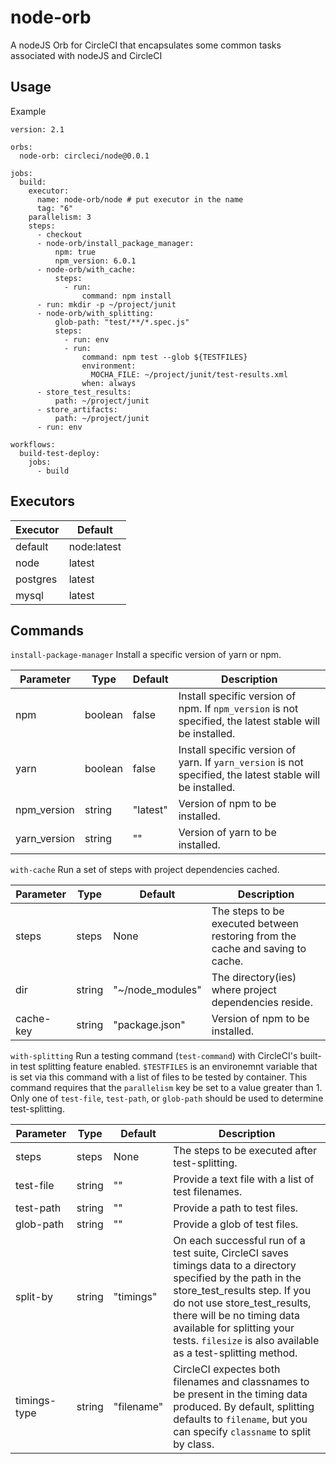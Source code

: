 # node-orb
A nodeJS Orb for CircleCI that encapsulates some common tasks associated with nodeJS and CircleCI

## Usage
Example
```
version: 2.1

orbs:
  node-orb: circleci/node@0.0.1

jobs:
  build:
    executor:
      name: node-orb/node # put executor in the name
      tag: "6"
    parallelism: 3
    steps:
      - checkout
      - node-orb/install_package_manager:
          npm: true
          npm_version: 6.0.1
      - node-orb/with_cache:
          steps:
            - run: 
                command: npm install
      - run: mkdir -p ~/project/junit
      - node-orb/with_splitting:
          glob-path: "test/**/*.spec.js"
          steps:
            - run: env
            - run: 
                command: npm test --glob ${TESTFILES}
                environment:
                  MOCHA_FILE: ~/project/junit/test-results.xml
                when: always
      - store_test_results:
          path: ~/project/junit
      - store_artifacts:
          path: ~/project/junit
      - run: env

workflows:
  build-test-deploy:
    jobs:
      - build
```

## Executors
| Executor | Default |
| --- | --- |
| default | node:latest |
| node | latest |
| postgres | latest |
| mysql | latest |

## Commands
`install-package-manager`
Install a specific version of yarn or npm.

| Parameter | Type | Default | Description |
| --- | --- | --- | --- |
| npm | boolean | false | Install specific version of npm. If `npm_version` is not specified, the latest stable will be installed. |
| yarn | boolean | false | Install specific version of yarn. If `yarn_version` is not specified, the latest stable will be installed. |
| npm_version | string | "latest" | Version of npm to be installed. |
| yarn_version | string | "" | Version of yarn to be installed.  |

`with-cache`
Run a set of steps with project dependencies cached.

| Parameter | Type | Default | Description |
| --- | --- | --- | --- |
| steps | steps | None | The steps to be executed between restoring from the cache and saving to cache. |
| dir | string | "~/node_modules" | The directory(ies) where project dependencies reside. |
| cache-key | string | "package.json" | Version of npm to be installed. |


`with-splitting`
Run a testing command (`test-command`) with CircleCI's built-in test splitting feature enabled. `$TESTFILES` is an environemnt variable that is set via this command with a list of files to be tested by container. This command requires that the `parallelism` key be set to a value greater than 1. Only one of `test-file`, `test-path`, or `glob-path` should be used to determine test-splitting.

| Parameter | Type | Default | Description |
| --- | --- | --- | --- |
| steps | steps | None | The steps to be executed after test-splitting. |
| test-file | string | "" | Provide a text file with a list of test filenames. |
| test-path | string | "" | Provide a path to test files. |
| glob-path | string | "" | Provide a glob of test files.  |
| split-by | string | "timings" | On each successful run of a test suite, CircleCI saves timings data to a directory specified by the path in the store_test_results step. If you do not use store_test_results, there will be no timing data available for splitting your tests. `filesize` is also available as a test-splitting method. |
| timings-type | string | "filename" | CircleCI expectes both filenames and classnames to be present in the timing data produced. By default, splitting defaults to `filename`, but you can specify `classname` to split by class. |
